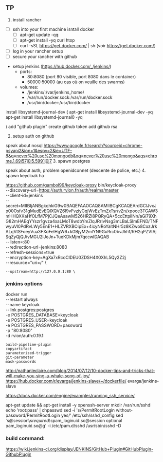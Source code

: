 ## TP

1. install rancher

  - [ ] ssh into your first machine
  isntall docker
    - [ ] apt-get update -qq
    - [ ] apt-get install -yq curl htop
    - [ ] curl -sSL https://get.docker.com/ | sh
     (voir https://get.docker.com/)

  - [ ] log in your rancher setup
  - [ ] secure your rancher with github

- setup jenkins (https://hub.docker.com/_/jenkins/)
  - ports:
    - 80:8080 (port 80 visible, port 8080 dans le container)
    - 50000:50000 (au cas où on veuille des swarms)
  - volumes:
    - /jenkins/:/var/jenkins_home/
    - /var/run/docker.sock:/var/run/docker.sock
    - /usr/bin/docker:/usr/bin/docker

install libsystemd-journal-dev (
  apt-get install libsystemd-journal-dev -yq
  apt-get install libsystemd-journal0 -yq

  )
add "github plugin"
create github token
add github rsa

2. setup auth on github

speak about nosql
https://www.google.fr/search?sourceid=chrome-psyapi2&ion=1&espv=2&ie=UTF-8&q=never%20use%20mongodb&oq=never%20use%20mongo&aqs=chrome.1.69i57j0l5.5991j0j7
3. spawn postgres

speak about auth, problem openidconnet (descente de police, etc.)
4. spawn keycloak ha






https://github.com/gambol99/keycloak-proxy
bin/keycloak-proxy \
    --discovery-url=https://auth.rvion.fr/auth/realms/master \
    --client-id=jenkins \
    --secret=MIIBIjANBgkqhkiG9w0BAQEFAAOCAQ8AMIIBCgKCAQEArdGClJvxJp00Osfv31gMudEvEQlXQVZ6l9vFvziyCqjWvEzTmZxTsr/vZn/xpoce3TGAW3mHHQXKaHfOLfM7PjCJQeAsawM526HRZI8PQRyQA+5ccEttpiINn/aGi79XhG82mHAEqYYszr1gvza4xaLMoT8wdbYmZIqJRrIvNsg3mLBaLSImEFND/TNFwyuVl0PdRvLWy5EnE1+HLZVRXBOipEx+4icyNRoYaltNHr5z8KZwo8CozJrkALqVtSFoeyVua3FXoFelHgW6+kGBjyM2mlYN9GuRrc0bvJ5h1/RH2qPZVIAjSqZyQjQJ/vMGU2lJeJn+TueKDkMjm7qccwIDAQAB \
    --listen=:80 \
    --redirection-url=jenkins:8080 \
    --refresh-sessions=true \
    --encryption-key=AgXa7xRcoClDEU0ZDSH4X0XhL5Qy2Z2j \
    --resource="uri=/" \

    --upstream=http://127.0.0.1:80 \


### jenkins options

docker run \
  --restart always \
  --name keycloak \
  --link postgres:postgres  \
  -e POSTGRES_DATABASE=keycloak  \
  -e POSTGRES_USER=keycloak \
  -e POSTGRES_PASSWORD=password \
  -p "80:8080" \
  -d rvion/auth:0.19.1


```
build-pipeline-plugin
copyartifact
parameterized-trigger
git-parameter
mask-passwords
```

http://nathanleclaire.com/blog/2014/07/12/10-docker-tips-and-tricks-that-will-make-you-sing-a-whale-song-of-joy/
https://hub.docker.com/r/evarga/jenkins-slave/~/dockerfile/
evarga/jenkins-slave

https://docs.docker.com/engine/examples/running_ssh_service/

apt-get update && apt-get install -y openssh-server
mkdir /var/run/sshd
echo 'root:pass' | chpasswd
sed -i 's/PermitRootLogin without-password/PermitRootLogin yes/' /etc/ssh/sshd_config
sed 's@session\s*required\s*pam_loginuid.so@session optional pam_loginuid.so@g' -i /etc/pam.d/sshd
/usr/sbin/sshd -D
### build command:

https://wiki.jenkins-ci.org/display/JENKINS/GitHub+Plugin#GitHubPlugin-GithubPlugin
